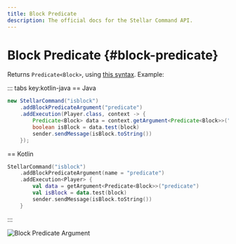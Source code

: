 ```yaml
---
title: Block Predicate
description: The official docs for the Stellar Command API.
---
```


# Block Predicate {#block-predicate}

Returns `Predicate<Block>`, using [this syntax](https://minecraft.wiki/w/Argument_types#minecraft:block_predicate). Example:

::: tabs key:kotlin-java
== Java
```Java
new StellarCommand("isblock")
    .addBlockPredicateArgument("predicate")
    .addExecution(Player.class, context -> { 
        Predicate<Block> data = context.getArgument<Predicate<Block>>("predicate")
        boolean isBlock = data.test(block)
        sender.sendMessage(isBlock.toString())
    });
```
== Kotlin
```Kotlin
StellarCommand("isblock")
    .addBlockPredicateArgument(name = "predicate")
    .addExecution<Player> {
        val data = getArgument<Predicate<Block>>("predicate")
        val isBlock = data.test(block)
        sender.sendMessage(isBlock.toString())
    }
```
:::

<ArgumentParser placeholder="#minecraft:stone" regex="^[#]?(minecraft:[a-zA-Z]+|[a-zA-Z]+)(\[([a-zA-Z]+=\S+)?\])?$" />

![Block Predicate Argument](https://cdn.lutto.dev/stellar/gifs/block/block_predicate.gif)